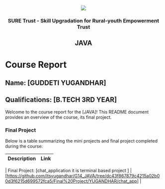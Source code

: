 <!-- PROJECT LOGO -->
<br />

<div align="center">
   <img src='https://user-images.githubusercontent.com/73131499/166115643-d3187f47-d38f-41b2-ae42-5ecbbc60de14.png' />


<h3 align="center">SURE Trust - Skill Upgradation for Rural-youth Empowerment Trust</h3>
  <h2>JAVA</h2>
</div>

# Course Report

## Name: [GUDDETI YUGANDHAR]

## Qualifications: [B.TECH 3RD YEAR]

Welcome to the course report for the [JAVA]! This README document provides an overview of the course, its final project.

###  Final Project

Below is a table summarizing the mini projects and final project completed during the course:

| Description                               | Link                                    |
|-------------------------------------------|-----------------------------------------|

| Final Project: [chat_application it is terminal based project ]     | [https://github.com/itsyugandhar/G14_JAVA/tree/dc43f867879c4215a02b00d3f6215d699572fca5/Final%20Project/YUGANDHAR/chat_app]                         |
